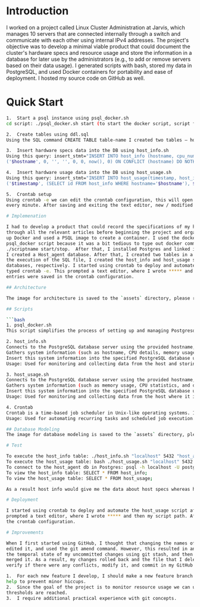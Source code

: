 # Introduction

I worked on a project called Linux Cluster Administration at Jarvis, which manages 10 servers that are connected internally through a switch and communicate with 
each other using internal IPv4 addresses. The project's objective was to develop a minimal viable product that could document the cluster's hardware specs and 
resource usage and store the information in a database for later use by the administrators (e.g., to add or remove servers based on their data usage). I generated 
scripts with bash, stored my data in PostgreSQL, and used Docker containers for portability and ease of deployment.  I hosted my source code on GitHub as well.

# Quick Start

```bash 
1.	Start a psql instance using psql_docker.sh
cd script: ./psql_docker.sh start (to start the docker script, script files are in the script directory)

2.	Create tables using ddl.sql
Using the SQL command CREATE TABLE table-name I created two tables – host_info and host_usage inside the ddl.sql file

3.	Insert hardware specs data into the DB using host_info.sh
Using this query: insert_stmt="INSERT INTO host_info (hostname, cpu_number, cpu_architecture, cpu_model, cpu_mhz, l2_cache, timestamp, total_mem) VALUES
('$hostname', 0, '', '', 0, 0, now(), 0) ON CONFLICT (hostname) DO NOTHING RETURNING id;"

4.	Insert hardware usage data into the DB using host_usage.sh
Using this query: insert_stmt="INSERT INTO host_usage(timestamp, host_id, memory_free, cpu_idle, cpu_kernel, disk_io, disk_available) VALUES
('$timestamp', (SELECT id FROM host_info WHERE hostname='$hostname'), $memory_free, $cpu_idle, $cpu_kernel, $disk_io, $disk_available);"

5.	Crontab setup
Using crontab -e we can edit the crontab configuration, this will open a text editor in which I wrote ***** followed by my script path ensuring my script runs
every minute. After saving and exiting the text editor, new / modified cron job entries are stored in crontab’s configuration.

# Implemenation

I had to develop a product that could record the specifications of my hardware, as well as the data about resource usage, and store it in a database. I read
through all the relevant articles before beginning the project and organized my Github repository by making master, develop, release, and feature branches.  I set
up Docker and used a PSQL image to create a container. I used the docker start-stop commands to see whether my container was operating properly. I created a
psql_docker script because it was a bit tedious to type out docker commands every time. Thus, the container can be started or stopped simply by typing
./scriptname start/stop.  After that, I installed Postgres and linked it to the psql instance using psql -h HOST_NAME -p 5432 -U USER_NAME -d DB_NAME-p command.
I created a Host_agent database. After that, I created two tables in a ddl.sql file called host_info and host_usage to store my hardware specifications. Following
the execution of the SQL file, I created the host_info and host_usage scripts, which contained code for entering hardware specs and resource usage data into
databases, respectively. I started using crontab to deploy and automate the host_usage script after running the bash scripts. To edit the crontab configuration, I
typed crontab -e. This prompted a text editor, where I wrote ***** and then my script path. After saving and closing the text editor, the modified or new cron job
entries were saved in the crontab configuration.

## Architecture

The image for architecture is saved to the `assets` directory, please refer to that.

## Scripts

```bash
1. psql_docker.sh
This script simplifies the process of setting up and managing Postgresql db instances within a docker container.

2. host_info.sh
Connects to the PostgreSQL database server using the provided hostname, port, username, and password.
Gathers system information (such as hostname, CPU details, memory usage, etc.) from the host where the script is executed.
Insert this system information into the specified PostgreSQL database under the `host_agent` schema.
Usage: Used for monitoring and collecting data from the host and storing that data in a central DB.

3. host_usage.sh
Connects to the PostgreSQL database server using the provided hostname, port, username, and password.
Gathers system information (such as memory usage, CPU statistics, and disk usage) from the host where the script is executed.
Insert this system information into the specified PostgreSQL database under the `host_agent` schema.
Usage: Used for monitoring and collecting data from the host where it is executed and storing that data in a central DB. 

4. Crontab
Crontab is a time-based job scheduler in Unix-like operating systems. It allows users to schedule tasks and commands to run at specific times or intervals. 
Usage: Used for automating recurring tasks and scheduled job execution.

## Database Modeling
The image for database modeling is saved to the `assets` directory, please refer to that.

# Test

To execute the host_info table: ./host_info.sh "localhost" 5432 "host_agent" "postgres" "password"
To execute the host_usage table: bash ./host_usage.sh "localhost" 5432 "host_agent" "postgres" "password"
To connect to the host_agent db in Postgres: psql -h localhost -U postgres -d host_agent
To view the host_info table: SELECT * FROM host_info;
To view the host_usage table: SELECT * FROM host_usage;

As a result host info would give me the data about host specs whereas host usage will get me the updated information about the host_usage.

# Deployment

I started using crontab to deploy and automate the host_usage script after running the bash scripts. To edit the crontab configuration, I typed crontab -e. This
prompted a text editor, where I wrote ***** and then my script path. After saving and closing the text editor, the modified or new cron job entries were saved in
the crontab configuration.

# Improvements

When I first started using GitHub, I thought that changing the names of my commits would update my commits. So, I used the rebase function, passed the commit ID,
edited it, and used the git amend command. However, this resulted in an error saying that it was rejected. Afterward, I read through more documentation, changed
the temporal state of my uncommitted changes using git stash, and then used git fetch origin to fetch the most recent change from my remote repository and finally
merged it. As a result, my changes rolled back and the file that I deleted was also present in my folder so I had to delete the file, go through my scripts again
verify if there were any conflicts, modify it, and commit in my GitHub repo were also recursive. This led me to understand that:

1.	For each new feature I develop, I should make a new feature branch and merge it with the develop branch once everything functions without a hitch. This will
help to prevent minor hiccups.
2.	Since the goal of the project is to monitor resource usage we can use open-source alert tools like Zabbis and Nagios to send real-time alerts when predefined
thresholds are reached.
3.	I require additional practical experience with git concepts.


